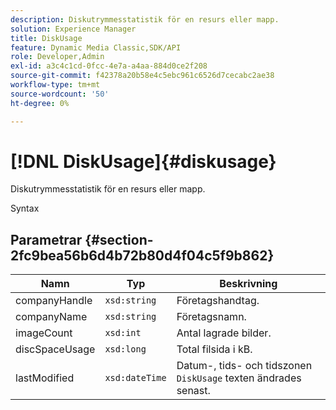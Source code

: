 ```yaml
---
description: Diskutrymmesstatistik för en resurs eller mapp.
solution: Experience Manager
title: DiskUsage
feature: Dynamic Media Classic,SDK/API
role: Developer,Admin
exl-id: a3c4c1cd-0fcc-4e7a-a4aa-884d0ce2f208
source-git-commit: f42378a20b58e4c5ebc961c6526d7cecabc2ae38
workflow-type: tm+mt
source-wordcount: '50'
ht-degree: 0%

---
```


# [!DNL DiskUsage]{#diskusage}

Diskutrymmesstatistik för en resurs eller mapp.

Syntax

## Parametrar {#section-2fc9bea56b6d4b72b80d4f04c5f9b862}

| Namn | Typ | Beskrivning |
|---|---|---|
| companyHandle | `xsd:string` | Företagshandtag. |
| companyName | `xsd:string` | Företagsnamn. |
| imageCount | `xsd:int` | Antal lagrade bilder. |
| discSpaceUsage | `xsd:long` | Total filsida i kB. |
| lastModified | `xsd:dateTime` | Datum-, tids- och tidszonen `DiskUsage` texten ändrades senast. |
